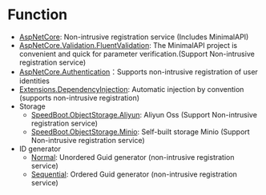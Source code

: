 # Function

* [AspNetCore](./AspNetCore.md): Non-intrusive registration service (Includes MinimalAPI)
* [AspNetCore.Validation.FluentValidation](./AspNetCore.Validation.FluentValidation.md): The MinimalAPI project is convenient and quick for parameter verification.(Support Non-intrusive registration service)
* [AspNetCore.Authentication](./AspNetCore.Authentication.md)：Supports non-intrusive registration of user identities
* [Extensions.DependencyInjection](./Extensions.DependencyInjection.md): Automatic injection by convention (supports non-intrusive registration)
* Storage
   * [SpeedBoot.ObjectStorage.Aliyun](./ObjectStorageAliyun.md): Aliyun Oss (Support Non-intrusive registration service)
   * [SpeedBoot.ObjectStorage.Minio](./ObjectStorageMinio.md): Self-built storage Minio (Support Non-intrusive registration service)
* ID generator
    * [Normal](./IdGenerator.Normal.md): Unordered Guid generator (non-intrusive registration service)
    * [Sequential](./IdGenerator.Sequential.md): Ordered Guid generator (non-intrusive registration service)